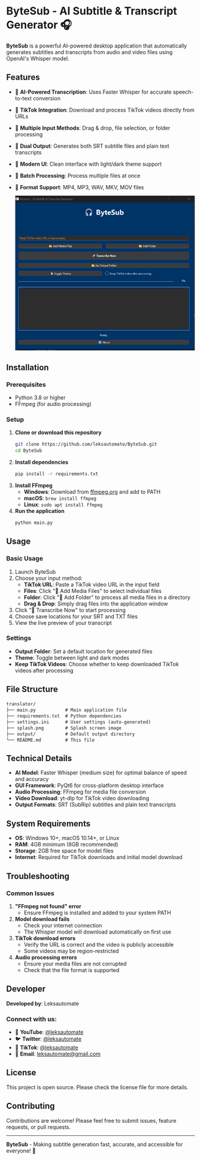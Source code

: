 # ByteSub - AI Subtitle & Transcript Generator 🎧

**ByteSub** is a powerful AI-powered desktop application that automatically generates subtitles and transcripts from audio and video files using OpenAI's Whisper model.

## Features

- 🤖 **AI-Powered Transcription**: Uses Faster Whisper for accurate speech-to-text conversion
- 🎥 **TikTok Integration**: Download and process TikTok videos directly from URLs
- 📁 **Multiple Input Methods**: Drag & drop, file selection, or folder processing
- 📝 **Dual Output**: Generates both SRT subtitle files and plain text transcripts
- 🎨 **Modern UI**: Clean interface with light/dark theme support
- 🔄 **Batch Processing**: Process multiple files at once
- 📱 **Format Support**: MP4, MP3, WAV, MKV, MOV files

  ![Splash Screen](Screenshot.png)

## Installation

### Prerequisites

- Python 3.8 or higher
- FFmpeg (for audio processing)

### Setup

1. **Clone or download this repository**
    ```bash
    git clone https://github.com/leksautomate/ByteSub.git
    cd ByteSub
    ```
2. **Install dependencies**
    ```bash
    pip install -r requirements.txt
    ```
3. **Install FFmpeg**
    - **Windows**: Download from [ffmpeg.org](https://ffmpeg.org/download.html) and add to PATH
    - **macOS**: `brew install ffmpeg`
    - **Linux**: `sudo apt install ffmpeg`
4. **Run the application**
    ```bash
    python main.py
    ```

## Usage

### Basic Usage

1. Launch ByteSub
2. Choose your input method:
    - **TikTok URL**: Paste a TikTok video URL in the input field
    - **Files**: Click "📂 Add Media Files" to select individual files
    - **Folder**: Click "📁 Add Folder" to process all media files in a directory
    - **Drag & Drop**: Simply drag files into the application window
3. Click "🚀 Transcribe Now" to start processing
4. Choose save locations for your SRT and TXT files
5. View the live preview of your transcript

### Settings

- **Output Folder**: Set a default location for generated files
- **Theme**: Toggle between light and dark modes
- **Keep TikTok Videos**: Choose whether to keep downloaded TikTok videos after processing

## File Structure

```
translator/
├── main.py           # Main application file
├── requirements.txt  # Python dependencies
├── settings.ini      # User settings (auto-generated)
├── splash.png        # Splash screen image
├── output/           # Default output directory
└── README.md         # This file
```

## Technical Details

- **AI Model**: Faster Whisper (medium size) for optimal balance of speed and accuracy
- **GUI Framework**: PyQt6 for cross-platform desktop interface
- **Audio Processing**: FFmpeg for media file conversion
- **Video Download**: yt-dlp for TikTok video downloading
- **Output Formats**: SRT (SubRip) subtitles and plain text transcripts

## System Requirements

- **OS**: Windows 10+, macOS 10.14+, or Linux
- **RAM**: 4GB minimum (8GB recommended)
- **Storage**: 2GB free space for model files
- **Internet**: Required for TikTok downloads and initial model download

## Troubleshooting

### Common Issues

1. **"FFmpeg not found" error**
    - Ensure FFmpeg is installed and added to your system PATH
2. **Model download fails**
    - Check your internet connection
    - The Whisper model will download automatically on first use
3. **TikTok download errors**
    - Verify the URL is correct and the video is publicly accessible
    - Some videos may be region-restricted
4. **Audio processing errors**
    - Ensure your media files are not corrupted
    - Check that the file format is supported

## Developer

**Developed by**: Leksautomate

### Connect with us:

- 🎥 **YouTube**: [@leksautomate](https://youtube.com/@leksautomate)
- 🐦 **Twitter**: [@leksautomate](https://twitter.com/leksautomate)
- 📱 **TikTok**: [@leksautomate](https://tiktok.com/@leksautomate)
- 📧 **Email**: [leksautomate@gmail.com](mailto:leksautomate@gmail.com)

## License

This project is open source. Please check the license file for more details.

## Contributing

Contributions are welcome! Please feel free to submit issues, feature requests, or pull requests.

---

**ByteSub** - Making subtitle generation fast, accurate, and accessible for everyone! 🚀
